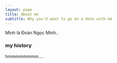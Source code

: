 ```yaml
---
layout: page
title: About me
subtitle: Why you'd want to go on a date with me
---
```


Mình là Đoàn Ngọc Minh..

### my history
hmmmmmmmm....

